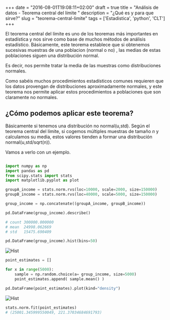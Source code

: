 +++
date = "2016-08-01T19:08:11+02:00"
draft = true
title = "Análisis de datos - Teorema central del límite <Python>"
description = "¿Qué es y para que sirve?"
slug = "teorema-central-limite"
tags = ['Estadistica', 'python', 'CLT']
+++

El teorema central del límite es uno de los teoremas más importantes en estadística y nos sirve como base de muchos métodos de análisis estadístico. Básicamente, este teorema establece que si obtenemos sucesivas muestras de una poblacion (normal o no) , las medias de estas poblaciones siguen una distribución normal.

Es decir, nos permite tratar la media de las muestras como distribuciones normales.

Como sabéis muchos procedimientos estadísticos comunes requieren que los datos provengan de distribuciones aproximadamente normales, y este teorema nos permite aplicar estos procedimientos a poblaciones que son claramente no normales.

## ¿Cómo podemos aplicar este teorema?

Básicamente si tenemos una distribución no normal(u,std). Según el teorema central del límite, si cogemos múltiples muestras de tamaño *n* y calculamos su media, estos valores tienden a formar una distribución normal(u,std/sqrt(n)).

Vamos a verlo con un ejemplo.

```python

import numpy as np
import pandas as pd
from scipy.stats import stats
import matplotlib.pyplot as plot

groupA_income = stats.norm.rvs(loc=10000, scale=2000, size=150000)
groupB_income = stats.norm.rvs(loc=40000, scale=5000, size=150000)

group_income = np.concatenate((groupA_income, groupB_income))

pd.DataFrame(group_income).describe()

# count	300000.000000
# mean	24998.062669
# std	15475.690409

pd.DataFrame(group_income).hist(bins=50)
```

![Hist](/images/7_1.png)

```python
point_estimates = []

for x in range(5000):
    sample = np.random.choice(a= group_income, size=5000)
    point_estimates.append( sample.mean() )

pd.DataFrame(point_estimates).plot(kind="density")
```

![Hist](/images/7_2.png)

```python
stats.norm.fit(point_estimates)
# (25001.345999550049, 221.37034684691793)
```
